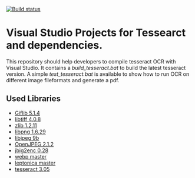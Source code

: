 [![Build status](https://ci.appveyor.com/api/projects/status/nli486fa8syrwb0g?svg=true)](https://ci.appveyor.com/project/peirick/vs2015-tesseract)

# Visual Studio Projects for Tessearct and dependencies.
This repository should help developers to compile tesseract OCR with Visual Studio.
It contains a *build_tesseract.bat* to build the latest tesseract version.
A simple *test_tesseract.bat* is available to show how to run OCR on different image fileformats and generate a pdf.

## Used Libraries
* [Giflib 5.1.4](http://giflib.sourceforge.net/)
* [libtiff 4.0.8](http://simplesystems.org/libtiff/)
* [zlib 1.2.11](http://www.zlib.net/)
* [libpng 1.6.29]( http://www.libpng.org/pub/png/libpng.html)
* [libjpeg 9b](http://ijg.org/)
* [OpenJPEG 2.1.2](http://www.openjpeg.org/)
* [jbig2enc 0.28](https://github.com/agl/jbig2enc)
* [webp master](https://chromium.googlesource.com/webm/libwebp)
* [leptonica master](https://github.com/DanBloomberg/leptonica)
* [tesseract 3.05](https://github.com/tesseract-ocr/tesseract)